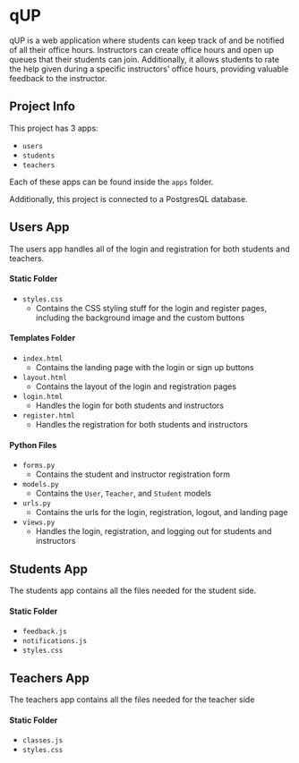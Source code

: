 # qUP
qUP is a web application where students can keep track of and be notified of all their office hours. Instructors can 
create office hours and open up queues that their students can join. Additionally, it allows students to rate the help 
given during a specific instructors' office hours, providing valuable feedback to 
the instructor. 

## Project Info
This project has 3 apps:
* `users`
* `students`
* `teachers`

Each of these apps can be found inside the `apps` folder. 

Additionally, this project is connected to a PostgresQL database. 

Users App
----
The users app handles all of the login and registration for both students and teachers.


#### Static Folder
* `styles.css`
  * Contains the CSS styling stuff for the login and register pages, including the background image and the custom buttons 

#### Templates Folder
* `index.html`
  * Contains the landing page with the login or sign up buttons
* `layout.html`
  * Contains the layout of the login and registration pages
* `login.html`
  * Handles the login for both students and instructors
* `register.html`
  * Handles the registration for both students and instructors
  
#### Python Files
* `forms.py`
  * Contains the student and instructor registration form
* `models.py`
  * Contains the `User`, `Teacher`, and `Student` models
* `urls.py`
  * Contains the urls for the login, registration, logout, and landing page
* `views.py`
  * Handles the login, registration, and logging out for students and instructors

Students App
----
The students app contains all the files needed for the student side.

#### Static Folder
* `feedback.js`
* `notifications.js`
* `styles.css`

Teachers App
----
The teachers app contains all the files needed for the teacher side

#### Static Folder
* `classes.js`
* `styles.css`